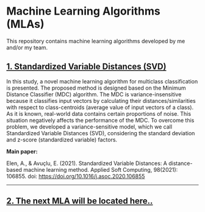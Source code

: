 # Machine Learning Algorithms (MLAs)
This repository contains machine learning algorithms developed by me and/or my team.

## [1. Standardized Variable Distances (SVD)](https://github.com/abdullahelen/MachineLearning/tree/main/SVD)

In this study, a novel machine learning algorithm for multiclass classification is presented. The proposed method is designed based on the Minimum Distance Classifier (MDC) algorithm. The MDC is variance-insensitive because it classifies input vectors by calculating their distances/similarities with respect to class-centroids (average value of input vectors of a class). As it is known, real-world data contains certain proportions of noise. This situation negatively affects the performance of the MDC. To overcome this problem, we developed a variance-sensitive model, which we call Standardized Variable Distances (SVD), considering the standard deviation and z-score (standardized variable) factors.

**Main paper:**

Elen, A., & Avuçlu, E. (2021). Standardized Variable Distances: A distance-based machine learning method. Applied Soft Computing, 98(2021): 106855. doi: https://doi.org/10.1016/j.asoc.2020.106855


_____________________________________________________


## [2. The next MLA will be located here..](https://github.com/abdullahelen/MachineLearning/tree/main/?)

